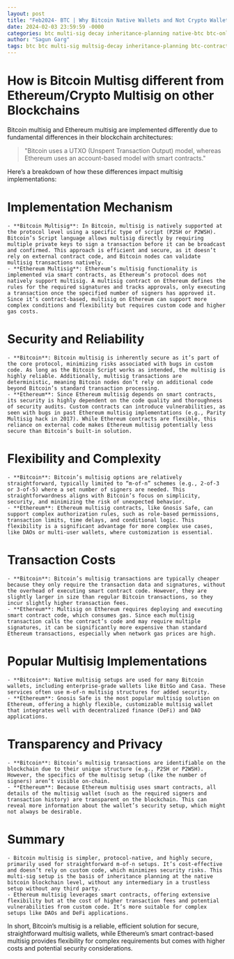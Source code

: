 ```yaml
---
layout: post
title: "Feb2024- BTC | Why Bitcoin Native Wallets and Not Crypto Wallets"
date: 2024-02-03 23:59:59 -0000
categories: btc multi-sig decay inheritance-planning native-btc btc-only-wallets
author: "Sagun Garg"
tags: btc btc multi-sig multsig-decay inheritance-planning btc-contracting-key-setup btc-expanding-key-setup
---
```


# How is Bitcoin Multisg different from Ethereum/Crypto Multisig on other Blockchains

Bitcoin multisig and Ethereum multisig are implemented differently due to fundamental differences in their blockchain architectures: 

> "Bitcoin uses a UTXO (Unspent Transaction Output) model, whereas Ethereum uses an account-based model with smart contracts." 

Here’s a breakdown of how these differences impact multisig implementations:

# Implementation Mechanism

    - **Bitcoin Multisig**: In Bitcoin, multisig is natively supported at the protocol level using a specific type of script (P2SH or P2WSH). Bitcoin’s Script language allows multisig directly by requiring multiple private keys to sign a transaction before it can be broadcast and confirmed. This approach is efficient and secure, as it doesn’t rely on external contract code, and Bitcoin nodes can validate multisig transactions natively.
	- **Ethereum Multisig**: Ethereum’s multisig functionality is implemented via smart contracts, as Ethereum’s protocol does not natively support multisig. A multisig contract on Ethereum defines the rules for the required signatures and tracks approvals, only executing a transaction once the specified number of signers has approved it. Since it’s contract-based, multisig on Ethereum can support more complex conditions and flexibility but requires custom code and higher gas costs.

# Security and Reliability

	- **Bitcoin**: Bitcoin multisig is inherently secure as it’s part of the core protocol, minimizing risks associated with bugs in custom code. As long as the Bitcoin Script works as intended, the multisig is highly reliable. Additionally, multisig transactions are deterministic, meaning Bitcoin nodes don’t rely on additional code beyond Bitcoin’s standard transaction processing.
	- **Ethereum**: Since Ethereum multisig depends on smart contracts, its security is highly dependent on the code quality and thoroughness of security audits. Custom contracts can introduce vulnerabilities, as seen with bugs in past Ethereum multisig implementations (e.g., Parity Multisig hack in 2017). While Ethereum contracts are flexible, this reliance on external code makes Ethereum multisig potentially less secure than Bitcoin’s built-in solution.

# Flexibility and Complexity

	- **Bitcoin**: Bitcoin’s multisig options are relatively straightforward, typically limited to “m-of-n” schemes (e.g., 2-of-3 or 3-of-5) where a set number of signers are needed. This straightforwardness aligns with Bitcoin’s focus on simplicity, security, and minimizing the risk of unexpected behavior.
	- **Ethereum**: Ethereum multisig contracts, like Gnosis Safe, can support complex authorization rules, such as role-based permissions, transaction limits, time delays, and conditional logic. This flexibility is a significant advantage for more complex use cases, like DAOs or multi-user wallets, where customization is essential.

# Transaction Costs

	- **Bitcoin**: Bitcoin’s multisig transactions are typically cheaper because they only require the transaction data and signatures, without the overhead of executing smart contract code. However, they are slightly larger in size than regular Bitcoin transactions, so they incur slightly higher transaction fees.
	- **Ethereum**: Multisig on Ethereum requires deploying and executing smart contract code, which consumes gas. Since each multisig transaction calls the contract’s code and may require multiple signatures, it can be significantly more expensive than standard Ethereum transactions, especially when network gas prices are high.

# Popular Multisig Implementations

	- **Bitcoin**: Native multisig setups are used for many Bitcoin wallets, including enterprise-grade wallets like BitGo and Casa. These services often use m-of-n multisig structures for added security.
	- **Ethereum**: Gnosis Safe is the most popular multisig solution on Ethereum, offering a highly flexible, customizable multisig wallet that integrates well with decentralized finance (DeFi) and DAO applications.

# Transparency and Privacy

	- **Bitcoin**: Bitcoin’s multisig transactions are identifiable on the blockchain due to their unique structure (e.g., P2SH or P2WSH). However, the specifics of the multisig setup (like the number of signers) aren’t visible on-chain.
	- **Ethereum**: Because Ethereum multisig uses smart contracts, all details of the multisig wallet (such as the required signers and transaction history) are transparent on the blockchain. This can reveal more information about the wallet’s security setup, which might not always be desirable.

# Summary

	- Bitcoin multisig is simpler, protocol-native, and highly secure, primarily used for straightforward m-of-n setups. It’s cost-effective and doesn’t rely on custom code, which minimizes security risks. This multi-sig setup is the basis of inheritance planning at the native bitcoin blockchain level, without any intermediary in a trustless setup without any third party. 
	- Ethereum multisig leverages smart contracts, offering extensive flexibility but at the cost of higher transaction fees and potential vulnerabilities from custom code. It’s more suitable for complex setups like DAOs and DeFi applications.

In short, Bitcoin’s multisig is a reliable, efficient solution for secure, straightforward multisig wallets, while Ethereum’s smart contract-based multisig provides flexibility for complex requirements but comes with higher costs and potential security considerations.